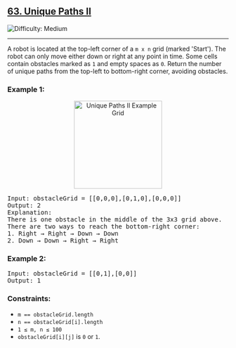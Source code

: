<h2><a href="https://leetcode.com/problems/unique-paths-ii/">63. Unique Paths II</a></h2> 
<img src="https://img.shields.io/badge/Difficulty-Medium-orange" alt="Difficulty: Medium" /> 
<hr> 

<p>
A robot is located at the top-left corner of a <code>m x n</code> grid (marked 'Start').  
The robot can only move either down or right at any point in time.  
Some cells contain obstacles marked as <code>1</code> and empty spaces as <code>0</code>.  
Return the number of unique paths from the top-left to bottom-right corner, avoiding obstacles.
</p>

<h3>Example 1:</h3> 

<p align="center">
  <img src="https://i.ibb.co/5YnwT1g/6690d0e5-addf-4668-8c04-72f4ed96471e.png" alt="Unique Paths II Example Grid" width="200"/>
</p>

<pre>
Input: obstacleGrid = [[0,0,0],[0,1,0],[0,0,0]]
Output: 2
Explanation: 
There is one obstacle in the middle of the 3x3 grid above.
There are two ways to reach the bottom-right corner:
1. Right → Right → Down → Down
2. Down → Down → Right → Right
</pre>

<h3>Example 2:</h3>
<pre>
Input: obstacleGrid = [[0,1],[0,0]]
Output: 1
</pre>

<h3>Constraints:</h3> 
<ul>
  <li><code>m == obstacleGrid.length</code></li>
  <li><code>n == obstacleGrid[i].length</code></li>
  <li><code>1 ≤ m, n ≤ 100</code></li>
  <li><code>obstacleGrid[i][j]</code> is <code>0</code> or <code>1</code>.</li>
</ul>
